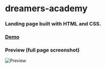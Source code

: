 # dreamers-academy
### Landing page built with HTML and CSS.
### [Demo](https://dreamers-academy.vercel.app/)
### Preview (full page screenshot)

![Preview](screenshots/preview.png)
